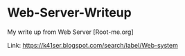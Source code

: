 # Web-Server-Writeup
My write up from Web Server [Root-me.org]

Link: https://k41ser.blogspot.com/search/label/Web-system 
